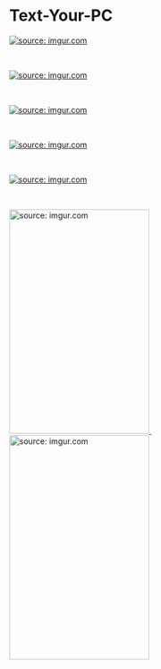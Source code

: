 # Text-Your-PC
<a href="https://imgur.com/UyQVu55"><img src="https://i.imgur.com/UyQVu55.png" title="source: imgur.com" /></a><br/>

<br/>

<a href="https://imgur.com/kRwGsrX"><img src="https://i.imgur.com/kRwGsrX.png" title="source: imgur.com" /></a><br/>

<br/>

<a href="https://imgur.com/DKhy0iz"><img src="https://i.imgur.com/DKhy0iz.png" title="source: imgur.com" /></a><br/>

<br/>

<a href="https://imgur.com/hnlQ7k7"><img src="https://i.imgur.com/hnlQ7k7.png" title="source: imgur.com" /></a><br/>

<br/>

<a href="https://imgur.com/kzrFlAR"><img src="https://i.imgur.com/kzrFlAR.png" title="source: imgur.com" /></a><br/>

<br/>

<a href="https://imgur.com/TGXAtVE"><img src="https://i.imgur.com/TGXAtVE.jpg" title="source: imgur.com" width="250" height="400"/> </a> &emsp; &emsp; &emsp; &emsp; <a href="https://imgur.com/jzVEtYK"><img src="https://i.imgur.com/jzVEtYK.jpg" title="source: imgur.com" width="250" height="400" /></a>
